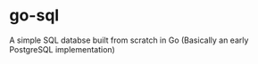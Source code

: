 # go-sql
A simple SQL databse built from scratch in Go (Basically an  early PostgreSQL implementation)
